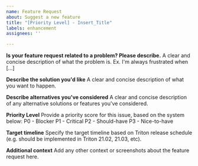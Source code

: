 ```yaml
---
name: Feature Request
about: Suggest a new feature
title: "[Priority Level] - Insert_Title"
labels: enhancement
assignees: ''

---
```


**Is your feature request related to a problem? Please describe.**
A clear and concise description of what the problem is. Ex. I'm always frustrated when [...]

**Describe the solution you'd like**
A clear and concise description of what you want to happen.

**Describe alternatives you've considered**
A clear and concise description of any alternative solutions or features you've considered.

**Priority Level**
Provide a priority score for this issue, based on the system below:
P0 - Blocker
P1 - Critical 
P2 - Should-have
P3 - Nice-to-have

**Target timeline**
Specify the target timeline based on Triton release schedule (e.g. should be implemented in Triton 21.02, 21.03, etc).

**Additional context**
Add any other context or screenshots about the feature request here.
